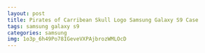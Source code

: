 ```yaml
---
layout: post
title: Pirates of Carribean Skull Logo Samsung Galaxy S9 Case
tags: samsung galaxy s9
categories: samsung
img: 1o3p_6h49Po78IGeveVXPAjbrozWMLOcD
---
```

